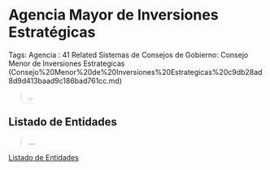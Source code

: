 # Agencia Mayor de Inversiones Estratégicas

Tags: Agencia
: 41
Related Sistemas de Consejos de Gobierno: Consejo Menor de Inversiones Estrategicas (Consejo%20Menor%20de%20Inversiones%20Estrategicas%20c9db28ad8d9d413baad9c186bad761cc.md)

> ..
> 

## Listado de Entidades

> …
> 

[Listado de Entidades](Agencia%20Mayor%20de%20Inversiones%20Estrate%CC%81gicas%20149956e8f40e80a08ce2c98ee3b6e3fc/Listado%20de%20Entidades%20146956e8f40e80728282e4e2ac595af1.csv)